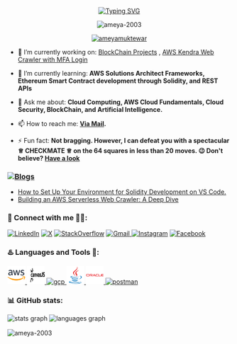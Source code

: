 <p align="center"><a href="https://git.io/typing-svg"><img src="https://readme-typing-svg.demolab.com?font=Fira+Code&pause=1000&color=74F725CC&background=000000&random=false&width=435&lines=++++Hey+there!+this+is+Ameya+here;An+AWS+Certfied+Solutions+Architect+and+Cloud+Practitioner;I'm+creating+solidity+smart+contracts;working+towards+cloud+security;and+playing+chess+%E2%99%95" alt="Typing SVG" /></a></p>


<p align="center"> <img src="https://komarev.com/ghpvc/?username=ameya-2003&label=Profile%20views&color=0e75b6&style=flat" alt="ameya-2003" /> </p>

<p align="center"> <a href="https://twitter.com/ameyamuktewar" target="blank"><img src="https://img.shields.io/twitter/follow/ameyamuktewar?logo=twitter&style=for-the-badge" alt="ameyamuktewar" /></a> </p>

- 🔭 I’m currently working on: [BlockChain Projects](https://github.com/Ameya-2003/BlockChain) , [AWS Kendra Web Crawler with MFA Login](https://github.com/Ameya-2003/aws-step-functions-kendra-web-crawler-mfa-login)

- 🌱 I’m currently learning: **AWS Solutions Architect Frameworks, Ethereum Smart Contract development through Solidity, and REST APIs**

- 💬 Ask me about: **Cloud Computing, AWS Cloud Fundamentals, Cloud Security, BlockChain, and Artificial Intelligence.**

- 📫 How to reach me: **<a href="mailto:ameyamuktewargithub@gmail.com"><b>Via Mail</b></a>. </a>**

- ⚡ Fun fact: **Not bragging. However, I can defeat you with a spectacular ♕ CHECKMATE ♕ on the 64 squares in less than 20 moves. 😉
  Don't believe? [Have a look](https://www.chess.com/year-in-chess/ameyamuktewar?referrer=twitter&pageType=summary&utm_campaign=2023-year-in-chess&utm_source=Android)**

### [![Blogs](https://img.shields.io/badge/dev.toblogs-0A0A0A?style=for-the-badge&logo=Blogs&logoColor=white)](https://dev.to/ameya2003) 
<!-- BLOG-POST-LIST:START -->
- [How to Set Up Your Environment for Solidity Development on VS Code.](https://dev.to/ameya2003/how-to-set-up-your-environment-for-solidity-development-on-vs-code-3phn)
- [Building an AWS Serverless Web Crawler: A Deep Dive](https://dev.to/ameya2003/building-an-aws-serverless-web-crawler-a-deep-dive-47hc)
<!-- BLOG-POST-LIST:END -->

<h3 align="left">🤝 Connect with me 🤝🏼:</h3>
<p align="right">

<a href="https://www.linkedin.com/in/ameya-muktewar-2006a9243/"><img alt="LinkedIn" title="LinkedIn" src="https://img.shields.io/badge/-LinkedIn-blue?style=for-the-badge&logo=Linkedin&logoColor=white"/></a>
  [![X](https://img.shields.io/badge/X-%23000000.svg?style=for-the-badge&logo=X&logoColor=white)](https://twitter.com/ameyamuktewar)
   <a href="https://stackoverflow.com/users/23204287"><img alt="StackOverflow" title="StackOverflow" src="https://img.shields.io/badge/Stack_Overflow-FE7A16?style=for-the-badge&logo=stack-overflow&logoColor=white"/></a>
  <a href="mailto:ameyamuktewargithub@gmail.com?subject=Hey%20Ameya&body=Hi%20there"><img alt="Gmail" title="Gmail" src="https://img.shields.io/badge/-Gmail-red?style=for-the-badge&logo=gmail&logoColor=white"/>
</a> [![Instagram](https://img.shields.io/badge/Instagram-%23E4405F.svg?style=for-the-badge&logo=Instagram&logoColor=white)](https://instagram.com/https://www.instagram.com/ameyamuktewar/) [![Facebook](https://img.shields.io/badge/Facebook-%231877F2.svg?style=for-the-badge&logo=Facebook&logoColor=white)](https://fb.com/https://www.facebook.com/ameya.muktewar)

</p>

<h3 align="left">♨️ Languages and Tools 🐍:</h3>
<p align="left"> <a href="https://aws.amazon.com" target="_blank" rel="noreferrer"> <img src="https://raw.githubusercontent.com/devicons/devicon/master/icons/amazonwebservices/amazonwebservices-original-wordmark.svg" alt="aws" width="40" height="40"/> </a> <a href="https://canvasjs.com" target="_blank" rel="noreferrer"> <img src="https://raw.githubusercontent.com/Hardik0307/Hardik0307/master/assets/canvasjs-charts.svg" alt="canvasjs" width="40" height="40"/> </a> <a href="https://cloud.google.com" target="_blank" rel="noreferrer"> <img src="https://www.vectorlogo.zone/logos/google_cloud/google_cloud-icon.svg" alt="gcp" width="40" height="40"/> </a> <a href="https://www.java.com" target="_blank" rel="noreferrer"> <img src="https://raw.githubusercontent.com/devicons/devicon/master/icons/java/java-original.svg" alt="java" width="40" height="40"/> </a> <a href="https://www.oracle.com/" target="_blank" rel="noreferrer"> <img src="https://raw.githubusercontent.com/devicons/devicon/master/icons/oracle/oracle-original.svg" alt="oracle" width="40" height="40"/> </a> <a href="https://postman.com" target="_blank" rel="noreferrer"> <img src="https://www.vectorlogo.zone/logos/getpostman/getpostman-icon.svg" alt="postman" width="40" height="40"/> </a> </p>


<h3 align="left">📊 GitHub stats:</h3><div align="left">
  <img src="https://github-readme-stats.vercel.app/api?username=ameya-2003&hide_title=false&hide_rank=false&show_icons=true&include_all_commits=true&count_private=true&disable_animations=false&theme=dracula&locale=en&hide_border=false" height="150" alt="stats graph"  />
  <img src="https://github-readme-stats.vercel.app/api/top-langs?username=ameya-2003&locale=en&hide_title=false&layout=compact&card_width=320&langs_count=5&theme=dracula&hide_border=false" height="150" alt="languages graph"  /> <p><img align="center" src="https://github-readme-streak-stats.herokuapp.com/?user=ameya-2003&" alt="ameya-2003" /></p>
  </div> 

 





